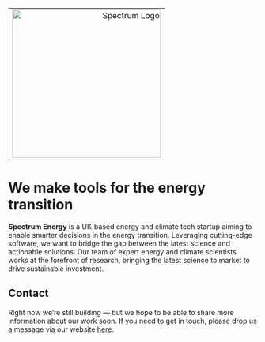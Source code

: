 <table>
<tr>
<td align="right">
<picture>
  <source media="(prefers-color-scheme: dark)" srcset="https://github.com/spectrum-energy-uk/.github/blob/main/profile/img/spectrum-rectangle-white.png">
  <img alt="Spectrum Logo" width="300px" src="https://github.com/spectrum-energy-uk/.github/blob/main/profile/img/spectrum-rectangle-white.png">
</picture>
</td>
</tr>
</table>

# We make tools for the energy transition
**Spectrum Energy** is a UK-based energy and climate tech startup aiming to enable smarter decisions in the energy transition. Leveraging cutting-edge software, we want to bridge the gap between the latest science and actionable solutions. Our team of expert energy and climate scientists works at the forefront of research, bringing the latest science to market to drive sustainable investment.

## Contact
Right now we’re still building — but we hope to be able to share more information about our work soon. If you need to get in touch, please drop us a message via our website [here](https://spectrum-energy.co.uk/#contact).
